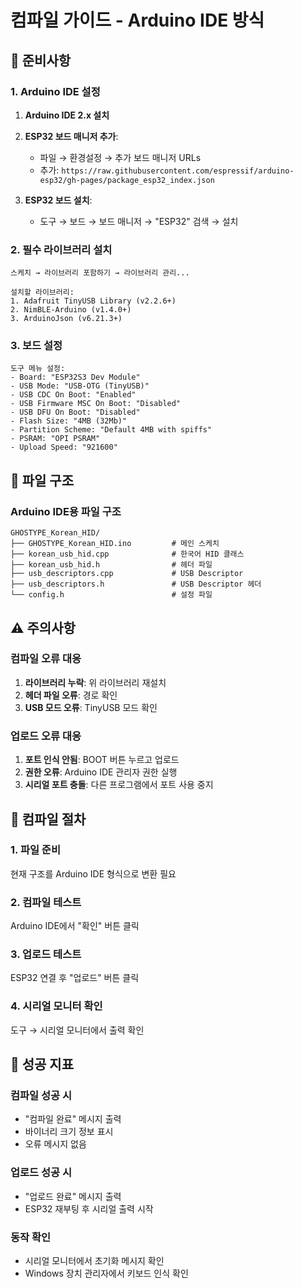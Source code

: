 # 컴파일 가이드 - Arduino IDE 방식

## 🔧 준비사항

### 1. Arduino IDE 설정
1. **Arduino IDE 2.x 설치**
2. **ESP32 보드 매니저 추가**:
   - 파일 → 환경설정 → 추가 보드 매니저 URLs
   - 추가: `https://raw.githubusercontent.com/espressif/arduino-esp32/gh-pages/package_esp32_index.json`

3. **ESP32 보드 설치**:
   - 도구 → 보드 → 보드 매니저 → "ESP32" 검색 → 설치

### 2. 필수 라이브러리 설치
```
스케치 → 라이브러리 포함하기 → 라이브러리 관리...

설치할 라이브러리:
1. Adafruit TinyUSB Library (v2.2.6+)
2. NimBLE-Arduino (v1.4.0+)
3. ArduinoJson (v6.21.3+)
```

### 3. 보드 설정
```
도구 메뉴 설정:
- Board: "ESP32S3 Dev Module"
- USB Mode: "USB-OTG (TinyUSB)"
- USB CDC On Boot: "Enabled"
- USB Firmware MSC On Boot: "Disabled"
- USB DFU On Boot: "Disabled"
- Flash Size: "4MB (32Mb)"
- Partition Scheme: "Default 4MB with spiffs"
- PSRAM: "OPI PSRAM"
- Upload Speed: "921600"
```

## 📁 파일 구조

### Arduino IDE용 파일 구조
```
GHOSTYPE_Korean_HID/
├── GHOSTYPE_Korean_HID.ino         # 메인 스케치
├── korean_usb_hid.cpp              # 한국어 HID 클래스
├── korean_usb_hid.h                # 헤더 파일
├── usb_descriptors.cpp             # USB Descriptor
├── usb_descriptors.h               # USB Descriptor 헤더
└── config.h                        # 설정 파일
```

## ⚠️ 주의사항

### 컴파일 오류 대응
1. **라이브러리 누락**: 위 라이브러리 재설치
2. **헤더 파일 오류**: 경로 확인
3. **USB 모드 오류**: TinyUSB 모드 확인

### 업로드 오류 대응
1. **포트 인식 안됨**: BOOT 버튼 누르고 업로드
2. **권한 오류**: Arduino IDE 관리자 권한 실행
3. **시리얼 포트 충돌**: 다른 프로그램에서 포트 사용 중지

## 🚀 컴파일 절차

### 1. 파일 준비
현재 구조를 Arduino IDE 형식으로 변환 필요

### 2. 컴파일 테스트
Arduino IDE에서 "확인" 버튼 클릭

### 3. 업로드 테스트
ESP32 연결 후 "업로드" 버튼 클릭

### 4. 시리얼 모니터 확인
도구 → 시리얼 모니터에서 출력 확인

## 🎯 성공 지표

### 컴파일 성공 시
- "컴파일 완료" 메시지 출력
- 바이너리 크기 정보 표시
- 오류 메시지 없음

### 업로드 성공 시
- "업로드 완료" 메시지 출력
- ESP32 재부팅 후 시리얼 출력 시작

### 동작 확인
- 시리얼 모니터에서 초기화 메시지 확인
- Windows 장치 관리자에서 키보드 인식 확인